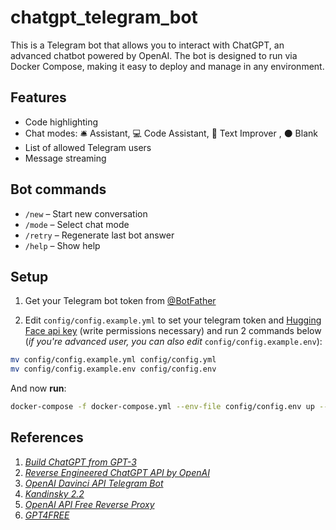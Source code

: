 # chatgpt_telegram_bot
This is a Telegram bot that allows you to interact with ChatGPT, an advanced chatbot powered by OpenAI. The bot is designed to run via Docker Compose, making it easy to deploy and manage in any environment.

## Features
- Code highlighting
- Chat modes: 🛎 Assistant, 💻 Code Assistant, 📝 Text Improver , ⚫ Blank
- List of allowed Telegram users
- Message streaming

## Bot commands
- `/new` – Start new conversation
- `/mode` – Select chat mode
- `/retry` – Regenerate last bot answer
- `/help` – Show help

## Setup
1. Get your Telegram bot token from [@BotFather](https://t.me/BotFather)

2. Edit `config/config.example.yml` to set your telegram token and [Hugging Face api key](https://huggingface.co/settings/tokens) (write permissions necessary) and run 2 commands below (*if you're advanced user, you can also edit* `config/config.example.env`):
```bash
mv config/config.example.yml config/config.yml
mv config/config.example.env config/config.env
```

And now **run**:

 ```bash
 docker-compose -f docker-compose.yml --env-file config/config.env up --build
 ```


## References
1. [*Build ChatGPT from GPT-3*](https://learnprompting.org/docs/applied_prompting/build_chatgpt)
2. [*Reverse Engineered ChatGPT API by OpenAI*](https://github.com/acheong08/ChatGPT)
3. [*OpenAI Davinci API Telegram Bot*](https://github.com/karfly/chatgpt_telegram_bot)
4. [*Kandinsky 2.2*](https://huggingface.co/kandinsky-community/kandinsky-2-2-decoder)
5. [*OpenAI API Free Reverse Proxy*](https://github.com/PawanOsman/ChatGPT)
6. [*GPT4FREE*](https://github.com/xtekky/gpt4free)
